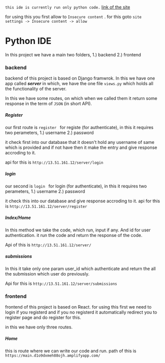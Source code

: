 `this ide is currently run only python code.`
[link of the site](https://main.d1o9dxmeh88ojh.amplifyapp.com/)

for using this you first allow to `Insecure content` .
for this goto `site settings -> Insecure content -> allow`


# Python IDE 
In this project we have a main two folders,
1.) backend
2.) frontend

### backend
backend of this project is based on Django framwrok.
In this we have one app called ***server*** in which, we have the one file `views.py`
which holds all the functionality of the server.

In this we have some routes, on which when we called them it return some response in the term of `JSON` (in short API).

##### Register
our first route is ``register `` for registe (for authenticate), in this it requires two perameters,
1.) username
2.) password

it check first into our database that it doesn't hold any username of same which is provided and if not have then it make the entry and give response accroding to it.

api for this is `http://13.51.161.12/server/login`

##### login
our second is ``login `` for login (for authenticate), in this it requires two perameters,
1.) username
2.) password

it check this into our database and give response accroding to it.
api for this is `http://13.51.161.12/server/register`


##### Index/Home
In this method we take the code, which run, input if any. And id for user authentication.
it run the code and return the response of the code.

Api of this is `http://13.51.161.12/server/`

##### submissions
In this it take only one param user_id which authenticate and return the all the submission which user do previously.

Api for this is `http://13.51.161.12/server/submissions`


### frontend
frontend of this project is based on React.
for using this first we need to login if you registerd and if you no registerd it automatically redirect you to register page and do register for this.

in this we have only three routes.
##### Home 
this is route where we can write our code and run.
path of this is `https://main.d1o9dxmeh88ojh.amplifyapp.com/`